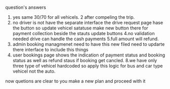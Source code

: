 question's answers 
1. yes same 30/70 for all vehicels. 
2 after compeling the trip.
3. no driver is not have the separate interface the drive request page hase the button so update vehicel satatuse make new button there for payment collection beside the stauts update buttons 
4.no validation needed drive can handle the cash payments
5.full amount will refund.
6. admin booking managmenet need to have this new filed need to updarte there interface to include this things 
7. user bookings page shows the indication of payment status and booking status as well as refund staus if booking get cancled.
8.we have only three type of vehicel hardcoded so apply this logic for bus and car type vehicel not the auto. 

now quetions are clear to you make a new plan and proceed with it 